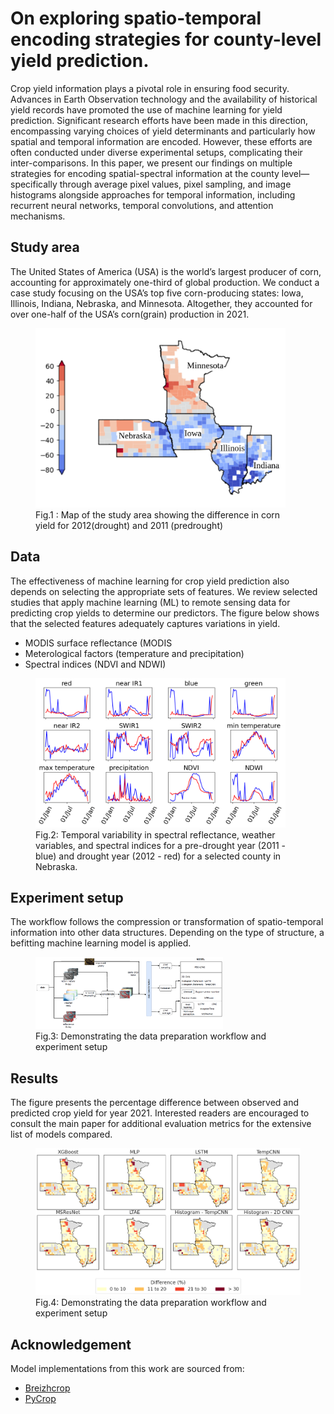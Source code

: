 # On exploring spatio-temporal encoding strategies for county-level yield prediction.

Crop yield information plays a pivotal role in ensuring food security. Advances in Earth Observation technology and the availability of historical yield records have promoted the use of machine learning for yield prediction. Significant research efforts have been made in this direction, encompassing varying choices of yield determinants and particularly how spatial and temporal information are encoded. However, these efforts are often conducted under diverse experimental setups, complicating their inter-comparisons. In this paper, we present our findings on multiple strategies for encoding spatial-spectral information at the county level—specifically through average pixel values, pixel sampling, and image histograms alongside approaches for temporal information, including recurrent neural networks, temporal convolutions, and attention mechanisms.

## Study area
The United States of America (USA) is the world’s largest producer of corn, accounting for approximately one-third of global production. We conduct a case study focusing on the USA’s top five corn-producing states: Iowa, Illinois, Indiana, Nebraska, and Minnesota.  Altogether, they accounted for over one-half of the USA’s corn(grain) production in 2021.
<figure>
  <img src="figs/Figure8_yieldmap20122011.png" alt="Example Image" width="400">
  <figcaption>Fig.1 : Map of the study area showing the difference in corn yield for 2012(drought) and 2011 (predrought) </figcaption>
</figure>

## Data
The effectiveness of machine learning for crop yield prediction also depends on selecting the appropriate sets of features. We review selected studies that apply machine learning (ML) to remote sensing data for
predicting crop yields to determine our predictors. The figure below shows that the selected features adequately captures variations in yield. 
- MODIS surface reflectance (MODIS 
- Meterological factors (temperature and precipitation)
- Spectral indices (NDVI and NDWI)

<figure>
  <img src="figs/Figure10_comparing_profiles.png" alt="Example Image" width="400">
  <figcaption>Fig.2: Temporal variability in spectral reflectance, weather variables, and spectral indices for a pre-drought year (2011 -blue) and drought year (2012 - red) for a selected county in Nebraska. </figcaption>
</figure>

## Experiment setup
The workflow follows the compression or transformation of spatio-temporal information into other data structures.
Depending on the type of structure, a befitting machine learning model is applied.
<figure>
  <img src="figs/experiment_setup.PNG" alt="Example Image" width="300">
  <figcaption>Fig.3: Demonstrating the data preparation workflow and experiment setup </figcaption>
</figure>

## Results
The figure presents the percentage difference between observed and predicted crop yield for year 2021.
Interested readers are encouraged to consult the main paper for additional evaluation metrics for the extensive list of models compared.
<figure>
  <img src="figs/Figure15_prediction_maps.png" alt="Example Image" width="500">
  <figcaption>Fig.4: Demonstrating the data preparation workflow and experiment setup </figcaption>
</figure>

## Acknowledgement
Model implementations from this work are sourced from:
- [Breizhcrop](https://github.com/MarcCoru/BreizhCrops)
- [PyCrop](https://github.com/gabrieltseng/pycrop-yield-prediction)
